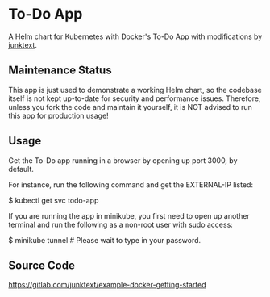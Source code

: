 # To-Do App

A Helm chart for Kubernetes with Docker's To-Do App with modifications by [junktext](https://junktext.com).

## Maintenance Status

This app is just used to demonstrate a working Helm chart, so the codebase itself is not kept up-to-date for security and performance issues.
Therefore, unless you fork the code and maintain it yourself, it is NOT advised to run this app for production usage!

## Usage

Get the To-Do app running in a browser by opening up port 3000, by default.

For instance, run the following command and get the EXTERNAL-IP listed:

  $ kubectl get svc todo-app

If you are running the app in minikube, you first need to open up another 
terminal and run the following as a non-root user with sudo access:

  $ minikube tunnel  # Please wait to type in your password.
  
## Source Code

https://gitlab.com/junktext/example-docker-getting-started
